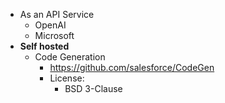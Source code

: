 - As an API Service 
	- OpenAI
	- Microsoft
- **Self hosted** 
	- Code Generation
		- https://github.com/salesforce/CodeGen
		- License:
			- BSD 3-Clause